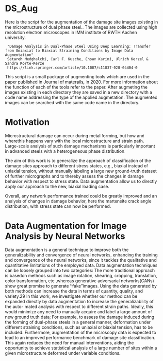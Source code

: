 # DS_Aug
Here is the script for the augmentation of the damage site images existing in the microstructure of dual phase steel.. The images are collected using high resolution electron microscopes in IMM institute of RWTH Aachen university. 

     "Damage Analysis in Dual-Phase Steel Using Deep Learning: Transfer from Uniaxial to Biaxial Straining Conditions by Image Data Augmentation"
     Setareh Medghalchi, Carl F. Kusche, Ehsan Karimi, Ulrich Kerzel & Sandra Korte-Kerze
     https://link.springer.com/article/10.1007/s11837-020-04404-0


This script is a small package of augmenting tools which are used in the paper published in Journal of materails, in 2020. For more information about the function of each of the tools refer to the paper. 
After augmeting the images existing in each directory they are saved in a new directory with a code name addressing the type of the applied augmetation.  The augmented images can be searched with the same code name in the directory.

# Motivation 
Microstructural damage can occur during metal forming, but how and wherethis happens vary with the local microstructure and strain path. Large-scale analysis of such damage mechanisms is particularly important in advanced steels with a heterogeneous phase distribution. 

The aim of this work is to generalize the approach of classification of the damage sites approach to different stress states, e.g., biaxial instead of uniaxial tension, without manually labeling a large new ground-truth dataset of further micrographs and to thereby assess the changes in damage behavior
with respect to stress state. Data augmentation allow us to directly apply our approach to the new, biaxial loading case. 


Overall, any network performance trained could be greatly improved and an analysis of changes in damage behavior, here the martensite crack angle distribution, with stress state can now be performed.


# Data Augmentation for Image Analysis by Neural Networks
Data augmentation is a general technique to improve both the generalizability and convergence of neural networks, enhancing the training and convergence of the neural networks, since it tackles the qualitative and quantitative limitations of the employed data. Data augmentation techniques can be loosely grouped into two categories: The more traditional approach is basedon methods such as image rotation, shearing, cropping, translation, color transformation, etc.,whereas generative adversarial networks(GANs) show great promise to generate ‘‘fake’’images.
Using the data generated by both methods can increase the data in terms of quantity, quality, and
variety.29 In this work, we investigate whether our method can be expanded directly by data augmentation to increase the generalizability of the auto- mated analysis with respect to different strain paths. Ideally, this would minimize any need to manually acquire and label a large amount of new ground truth data; For example, to assess the damage induced during the forming of dual-phase steels in a general manner, deformation under different straining conditions, such as uniaxial or biaxial tension, has to be included. Furthermore, augmentation of the microscopy data is expected to lead to an improved performance benchmark of damage site classification. This again reduces the need for manual interventions, aiding the opportunity to achieve statistical analysis of a large number of sites within a given microstructure deformed under variable conditions.
